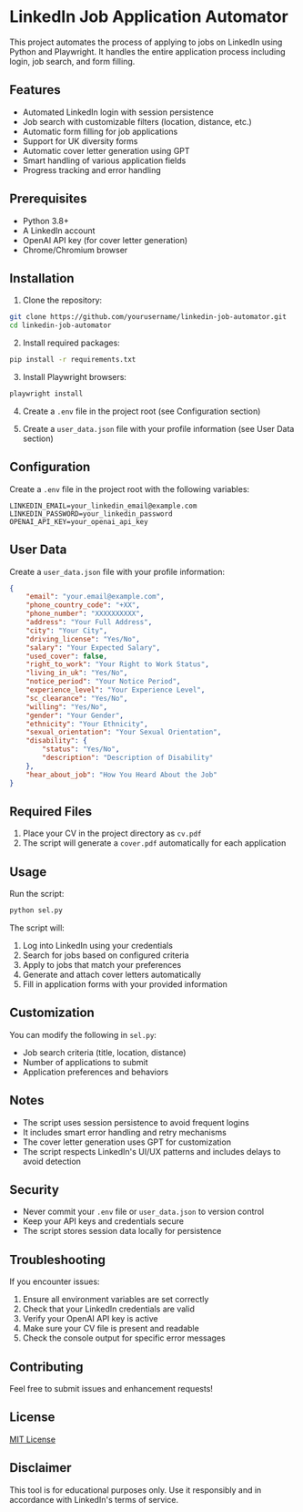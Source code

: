 # LinkedIn Job Application Automator

This project automates the process of applying to jobs on LinkedIn using Python and Playwright. It handles the entire application process including login, job search, and form filling.

## Features

- Automated LinkedIn login with session persistence
- Job search with customizable filters (location, distance, etc.)
- Automatic form filling for job applications
- Support for UK diversity forms
- Automatic cover letter generation using GPT
- Smart handling of various application fields
- Progress tracking and error handling

## Prerequisites

- Python 3.8+
- A LinkedIn account
- OpenAI API key (for cover letter generation)
- Chrome/Chromium browser

## Installation

1. Clone the repository:
```bash
git clone https://github.com/yourusername/linkedin-job-automator.git
cd linkedin-job-automator
```

2. Install required packages:
```bash
pip install -r requirements.txt
```

3. Install Playwright browsers:
```bash
playwright install
```

4. Create a `.env` file in the project root (see Configuration section)

5. Create a `user_data.json` file with your profile information (see User Data section)

## Configuration

Create a `.env` file in the project root with the following variables:

```env
LINKEDIN_EMAIL=your_linkedin_email@example.com
LINKEDIN_PASSWORD=your_linkedin_password
OPENAI_API_KEY=your_openai_api_key
```

## User Data

Create a `user_data.json` file with your profile information:

```json
{
    "email": "your.email@example.com",
    "phone_country_code": "+XX",
    "phone_number": "XXXXXXXXXX",
    "address": "Your Full Address",
    "city": "Your City",
    "driving_license": "Yes/No",
    "salary": "Your Expected Salary",
    "used_cover": false,
    "right_to_work": "Your Right to Work Status",
    "living_in_uk": "Yes/No",
    "notice_period": "Your Notice Period",
    "experience_level": "Your Experience Level",
    "sc_clearance": "Yes/No",
    "willing": "Yes/No",
    "gender": "Your Gender",
    "ethnicity": "Your Ethnicity",
    "sexual_orientation": "Your Sexual Orientation",
    "disability": {
        "status": "Yes/No",
        "description": "Description of Disability"
    },
    "hear_about_job": "How You Heard About the Job"
}
```

## Required Files

1. Place your CV in the project directory as `cv.pdf`
2. The script will generate a `cover.pdf` automatically for each application

## Usage

Run the script:
```bash
python sel.py
```

The script will:
1. Log into LinkedIn using your credentials
2. Search for jobs based on configured criteria
3. Apply to jobs that match your preferences
4. Generate and attach cover letters automatically
5. Fill in application forms with your provided information

## Customization

You can modify the following in `sel.py`:
- Job search criteria (title, location, distance)
- Number of applications to submit
- Application preferences and behaviors

## Notes

- The script uses session persistence to avoid frequent logins
- It includes smart error handling and retry mechanisms
- The cover letter generation uses GPT for customization
- The script respects LinkedIn's UI/UX patterns and includes delays to avoid detection

## Security

- Never commit your `.env` file or `user_data.json` to version control
- Keep your API keys and credentials secure
- The script stores session data locally for persistence

## Troubleshooting

If you encounter issues:
1. Ensure all environment variables are set correctly
2. Check that your LinkedIn credentials are valid
3. Verify your OpenAI API key is active
4. Make sure your CV file is present and readable
5. Check the console output for specific error messages

## Contributing

Feel free to submit issues and enhancement requests!

## License

[MIT License](LICENSE)

## Disclaimer

This tool is for educational purposes only. Use it responsibly and in accordance with LinkedIn's terms of service. 